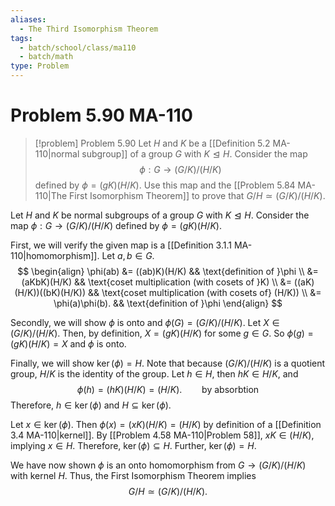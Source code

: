 ```yaml
---
aliases:
  - The Third Isomorphism Theorem
tags:
  - batch/school/class/ma110
  - batch/math
type: Problem
---
```

# Problem 5.90 MA-110

> [!problem] Problem 5.90
> Let $H$ and $K$ be a [[Definition 5.2 MA-110|normal subgroup]] of a group $G$ with $K \trianglelefteq H$. Consider the map
> $$
> \phi: G \longrightarrow (G/K)/(H/K)
> $$
> defined by $\phi = (gK)(H/K)$. Use this map and the [[Problem 5.84 MA-110|The First Isomorphism Theorem]] to prove that $G/H \simeq (G/K)/(H/K)$.

Let $H$ and $K$ be normal subgroups of a group $G$ with $K \trianglelefteq H$. Consider the map $\phi: G \to (G/K)/(H/K)$ defined by $\phi = (gK)(H/K)$.

First, we will verify the given map is a [[Definition 3.1.1 MA-110|homomorphism]]. Let $a, b \in G$.
$$
\begin{align}
\phi(ab) &=  ((ab)K)(H/K) && \text{definition of }\phi \\
&= (aKbK)(H/K) && \text{coset multiplication (with cosets of }K) \\
&= ((aK)(H/K))((bK)(H/K)) && \text{coset multiplication (with cosets of} (H/K)) \\
&= \phi(a)\phi(b). && \text{definition of }\phi 
\end{align}
$$

Secondly, we will show $\phi$ is onto and $\phi(G)=(G/K)/(H/K)$. Let $X \in (G/K)/(H/K)$. Then, by definition, $X=(gK)(H/K)$ for some $g \in G$. So $\phi(g)=(gK)(H/K)=X$ and $\phi$ is onto.

Finally, we will show $\ker(\phi)=H$. Note that because $(G/K)/(H/K)$ is a quotient group, $H/K$ is the identity of the group. Let $h \in H$, then $hK \in H/K$, and
$$
\phi(h) = (hK)(H/K) = (H/K). \qquad  \text{by absorbtion}
$$
Therefore, $h \in \ker(\phi)$ and $H \subseteq\ker(\phi)$.

Let $x \in \ker(\phi)$. Then $\phi(x)=(xK)(H/K)= (H/K)$ by definition of a [[Definition 3.4 MA-110|kernel]]. By [[Problem 4.58 MA-110|Problem 58]], $xK \in (H/K)$, implying $x \in H$. Therefore, $\ker(\phi)\subseteq H$. Further, $\ker(\phi)=H$.

We have now shown $\phi$ is an onto homomorphism from $G \longrightarrow (G/K)/(H/K)$ with kernel $H$. Thus, the First Isomorphism Theorem implies
$$
G/H \simeq (G/K)/(H/K).
$$
